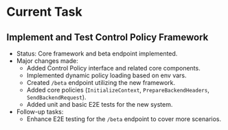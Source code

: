 # Current Task
## Implement and Test Control Policy Framework

- Status: Core framework and beta endpoint implemented.
- Major changes made:
  - Added Control Policy interface and related core components.
  - Implemented dynamic policy loading based on env vars.
  - Created `/beta` endpoint utilizing the new framework.
  - Added core policies (`InitializeContext`, `PrepareBackendHeaders`, `SendBackendRequest`).
  - Added unit and basic E2E tests for the new system.
- Follow-up tasks:
  - Enhance E2E testing for the `/beta` endpoint to cover more scenarios.

